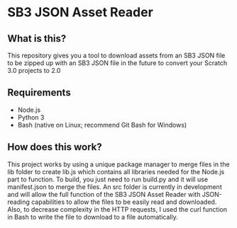 # SB3 JSON Asset Reader
## What is this?
This repository gives you a tool to download assets from an SB3 JSON file to be zipped up with an SB3 JSON file in the future to convert your Scratch 3.0 projects to 2.0

## Requirements
- Node.js
- Python 3
- Bash (native on Linux; recommend Git Bash for Windows)

## How does this work?
This project works by using a unique package manager to merge files in the lib folder to create lib.js which contains all libraries needed for the Node.js part to function. To build, you just need to run build.py and it will use manifest.json to merge the files. An src folder is currently in development and will allow the full function of the SB3 JSON Asset Reader with JSON-reading capabilities to allow the files to be easily read and downloaded. Also, to decrease complexity in the HTTP requests, I used the curl function in Bash to write the file to download to a file automatically.
